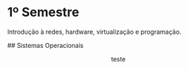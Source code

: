 # 1º Semestre
Introdução à redes, hardware, virtualização e programação.


<div style="width: 100%;margin: 0;padding:0">
  ## Sistemas Operacionais
  <p style="text-align: center;">teste</p>
</div>
